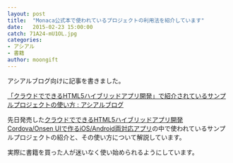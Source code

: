 ```yaml
---
layout: post
title:  "Monaca公式本で使われているプロジェクトの利用法を紹介しています"
date:   2015-02-23 15:00:00
catch: 71A24-mU1OL.jpg
categories:
- アシアル
- 書籍
author: moongift
---
```


アシアルブログ向けに記事を書きました。

[「クラウドでできるHTML5ハイブリッドアプリ開発」で紹介されているサンプルプロジェクトの使い方 : アシアルブログ](http://blog.asial.co.jp/1362)

先日発売した[クラウドでできるHTML5ハイブリッドアプリ開発 Cordova/Onsen UIで作るiOS/Android両対応アプリ](http://www.amazon.co.jp/dp/4798140287)の中で使われているサンプルプロジェクトの紹介と、その使い方について解説しています。

実際に書籍を買った人が迷いなく使い始められるようにしています。

